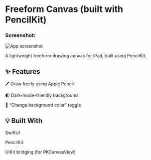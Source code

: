 # Freeform Canvas (built with PencilKit)

### Screenshot: 
![App screenshot](./preview.jpg)

A lightweight freeform drawing canvas for iPad, built using PencilKit.

## ✨ Features

🖊️ Draw freely using Apple Pencil

🌓 Dark-mode-friendly background

🎨 “Change background color” toggle
 
## 💡 Built With

SwiftUI

PencilKit

UIKit bridging (for PKCanvasView)
